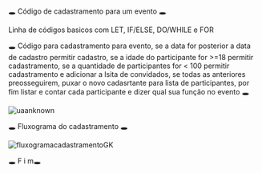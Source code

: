 🕳 Código de cadastramento para um evento 🕳

Linha de códigos basicos com LET, IF/ELSE, DO/WHILE e FOR

🕳 Código para cadastramento para evento, se a data for posterior a data de cadastro permitir cadastro, se a idade do participante for >=18 permitir cadastramento, se a quantidade de participantes for < 100 permitir cadastramento e adicionar a lsita de convidados, se todas as anteriores preosseguirem, puxar o novo cadasrtante para lista de participantes, por fim listar e contar cada participante e dizer qual sua função no evento 🕳

![uaanknown](https://user-images.githubusercontent.com/106829052/184788231-30858101-b72b-4c74-999b-b1a6eeed6401.jpg)

🕳 Fluxograma do cadastramento 🕳

![fluxogramacadastramentoGK](https://user-images.githubusercontent.com/106829052/183607808-b3560bd6-88e6-413e-9f9e-9b87ea060e5b.jpg)

🕳 F                      i                      m🕳                                       

